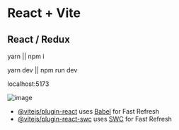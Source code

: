 # React + Vite

## React / Redux 

yarn || npm i 

yarn dev || npm run dev

localhost:5173

![image](https://github.com/NNakreSS/memory-game/assets/87872407/b4d984d1-6a4a-4971-85c8-1bdec3162dbb)


- [@vitejs/plugin-react](https://github.com/vitejs/vite-plugin-react/blob/main/packages/plugin-react/README.md) uses [Babel](https://babeljs.io/) for Fast Refresh
- [@vitejs/plugin-react-swc](https://github.com/vitejs/vite-plugin-react-swc) uses [SWC](https://swc.rs/) for Fast Refresh
